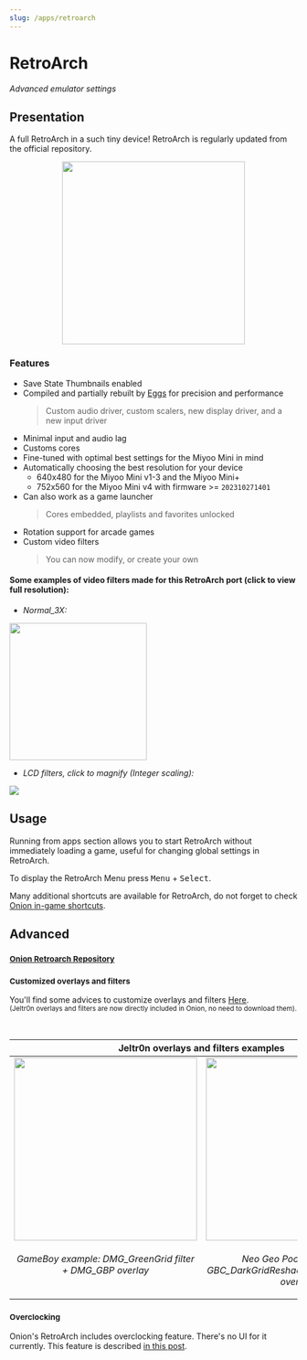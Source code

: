```yaml
---
slug: /apps/retroarch
---
```


# RetroArch


*Advanced emulator settings*

## Presentation

A full RetroArch in a such tiny device! RetroArch is regularly updated from the official repository. 

<p align="center"><img src="https://user-images.githubusercontent.com/44569252/189438841-f419f936-6376-436e-89b5-78ce1f88494f.png" width="320" /></p>


### Features

- Save State Thumbnails enabled
- Compiled and partially rebuilt by [Eggs](https://discordapp.com/users/778867980096241715) for precision and performance  
  > Custom audio driver, custom scalers, new display driver, and a new input driver
- Minimal input and audio lag
- Customs cores
- Fine-tuned with optimal best settings for the Miyoo Mini in mind
- Automatically choosing the best resolution for your device
  - 640x480 for the Miyoo Mini v1-3 and the Miyoo Mini+
  - 752x560 for the Miyoo Mini v4 with firmware >= `202310271401`
- Can also work as a game launcher  
  > Cores embedded, playlists and favorites unlocked
- Rotation support for arcade games
- Custom video filters  
  > You can now modify, or create your own

  
#### Some examples of video filters made for this RetroArch port (click to view full resolution):


- *Normal_3X:*

<img src="https://user-images.githubusercontent.com/16885275/166151805-fa2315c6-f783-4c7d-ba59-fd1996352fef.png" width="240" /> 

- *LCD filters, click to magnify (Integer scaling):*

![](https://user-images.githubusercontent.com/16885275/173250366-dbaed067-640e-485d-8244-c62b9a7bd722.png)


## Usage

Running from apps section allows you to start RetroArch without immediately loading a game, useful for changing global settings in RetroArch.

To display the RetroArch Menu press <kbd>Menu</kbd> + <kbd>Select</kbd>.

Many additional shortcuts are available for RetroArch, do not forget to check [Onion in-game shortcuts](shortcuts).


## Advanced

### <sub>[Onion Retroarch Repository](https://github.com/OnionUI/RetroArch)</sub>

### <sub>Customized overlays and filters</sub>
You'll find some advices to customize overlays and filters [Here](https://github.com/OnionUI/Onion/discussions/708).<br /><sup>(Jeltr0n overlays and filters are now directly included in Onion, no need to download them).</sup>

<br />

<table><thead>
<th colspan="2"><b>Jeltr0n overlays and filters examples</b></th>
</thead><tr>
<td width="50%" align="center" valign="top"><img src="https://user-images.githubusercontent.com/70062490/231170138-b5b67517-9885-44d5-b51c-0b65d0dbb96d.png" width="320" /> </td>
<td width="50%" align="center" valign="top"><img src="https://user-images.githubusercontent.com/70062490/231246253-78d0598f-dde8-4fc2-bd5c-8bf45526b73f.png" width="320" /> </td>
</tr><tr>
<td align="center" valign="top"><p><i>GameBoy example: DMG_GreenGrid filter + DMG_GBP overlay</i></p></td>
<td align="center" valign="top"><p><i>Neo Geo Pocket example: GBC_DarkGridReshade filter + NGP_Black overlay.</i></p></td>
</tr></table>



### <sub>Overclocking</sub>

Onion's RetroArch includes overclocking feature. There's no UI for it currently. This feature is described [in this post](https://github.com/OnionUI/Onion/issues/768#issuecomment-1659968668).

